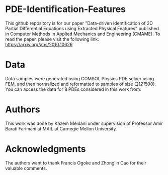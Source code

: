 # PDE-Identification-Features
This github repository is for our paper "Data-driven Identification of 2D Partial Differential Equations using Extracted Physical Features" published in Computer Methods in Applied Mechanics and Engineering (CMAME). To read the paper, please visit the following link: https://arxiv.org/abs/2010.10626 

# Data
Data samples were generated using COMSOL Physics PDE solver using FEM, and then normalized and reformatted to samples of size (21*21*500). You can access the data for 8 PDEs considered in this work from: 

# Authors
This work was done by Kazem Meidani under supervision of Professor Amir Barati Farimani at MAIL at Carnegie Mellon University.

# Acknowledgments
The authors want to thank Francis Ogoke and Zhonglin Cao for their valuable comments. 
